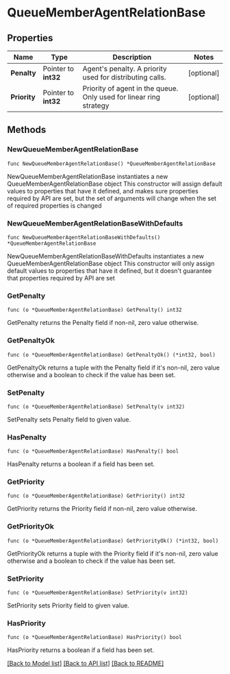# QueueMemberAgentRelationBase

## Properties

Name | Type | Description | Notes
------------ | ------------- | ------------- | -------------
**Penalty** | Pointer to **int32** | Agent&#39;s penalty. A priority used for distributing calls. | [optional]
**Priority** | Pointer to **int32** | Priority of agent in the queue. Only used for linear ring strategy | [optional]

## Methods

### NewQueueMemberAgentRelationBase

`func NewQueueMemberAgentRelationBase() *QueueMemberAgentRelationBase`

NewQueueMemberAgentRelationBase instantiates a new QueueMemberAgentRelationBase object
This constructor will assign default values to properties that have it defined,
and makes sure properties required by API are set, but the set of arguments
will change when the set of required properties is changed

### NewQueueMemberAgentRelationBaseWithDefaults

`func NewQueueMemberAgentRelationBaseWithDefaults() *QueueMemberAgentRelationBase`

NewQueueMemberAgentRelationBaseWithDefaults instantiates a new QueueMemberAgentRelationBase object
This constructor will only assign default values to properties that have it defined,
but it doesn't guarantee that properties required by API are set

### GetPenalty

`func (o *QueueMemberAgentRelationBase) GetPenalty() int32`

GetPenalty returns the Penalty field if non-nil, zero value otherwise.

### GetPenaltyOk

`func (o *QueueMemberAgentRelationBase) GetPenaltyOk() (*int32, bool)`

GetPenaltyOk returns a tuple with the Penalty field if it's non-nil, zero value otherwise
and a boolean to check if the value has been set.

### SetPenalty

`func (o *QueueMemberAgentRelationBase) SetPenalty(v int32)`

SetPenalty sets Penalty field to given value.

### HasPenalty

`func (o *QueueMemberAgentRelationBase) HasPenalty() bool`

HasPenalty returns a boolean if a field has been set.

### GetPriority

`func (o *QueueMemberAgentRelationBase) GetPriority() int32`

GetPriority returns the Priority field if non-nil, zero value otherwise.

### GetPriorityOk

`func (o *QueueMemberAgentRelationBase) GetPriorityOk() (*int32, bool)`

GetPriorityOk returns a tuple with the Priority field if it's non-nil, zero value otherwise
and a boolean to check if the value has been set.

### SetPriority

`func (o *QueueMemberAgentRelationBase) SetPriority(v int32)`

SetPriority sets Priority field to given value.

### HasPriority

`func (o *QueueMemberAgentRelationBase) HasPriority() bool`

HasPriority returns a boolean if a field has been set.

[[Back to Model list]](../README.md#documentation-for-models) [[Back to API list]](../README.md#documentation-for-api-endpoints) [[Back to README]](../README.md)
